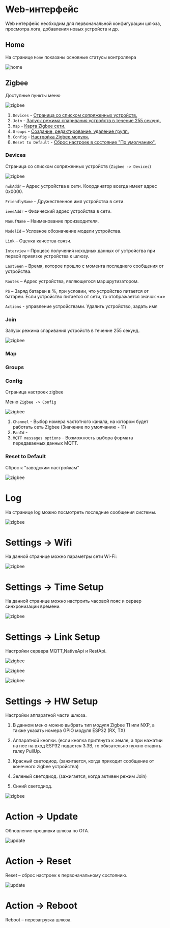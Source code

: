 # Web-интерфейс
Web интерфейс необходим для первоначальной конфигурации шлюза, просмотра лога, добавления новых устройств и др.

## Home
На странице `Home` показаны основные статусы контроллера

![home](/img/slshome.png)

## Zigbee
Доступные пункты меню

![zigbee](/img/main_menu-zigbee.png)
1. `Devices` - [Страница со списком сопряженных устройств.](#Devices)
1. `Join` - [Запуск режима спаривания устройств в течение 255 секунд.](#Join)
1. `Map` - [Карта Zigbee сети.](#Map)
1. `Groups` - [Cоздание, редактирование, удаление групп.](#Groups)
1. `Config` - [Настройка Zigbee модуля.](#Config)
1. `Reset to Default` - [Сброс настроек в состояние "По умолчанию".](#Reset-to-Default)

### Devices
Страница со списком сопряженных устройств (`Zigbee -> Devices`)

![zigbee](/img/slszigbee.png)

`nwkAddr` – Адрес устройства в сети. Координатор всегда имеет адрес 0x0000. 

`FriendlyName` - Дружественное имя устройства в сети. 

`ieeeAddr` – Физический адрес устройства в сети. 

`ManufName` – Наименование производителя. 

`ModelId` – Условное обозначение модели устройства. 

`Link` – Оценка качества связи. 

`Interview` – Процесс получения исходных данных от устройства при первой привязке устройства к шлюзу. 

`LastSeen` – Время, которое прошло с момента последнего сообщения от устройства. 

`Routes` – Адрес устройства, являющегося маршрутизатором. 

`PS` – Заряд батареи в %, при условии, что устройство питается от батареи. Если устройство питается от сети, то отображается значок «≈» 

`Actions` - управление устройствами. Удалить устройство, задать имя

### Join
Запуск режима спаривания устройств в течение 255 секунд.

![zigbee](/img/zigbee-join.png)

### Map

### Groups

### Config
Страница настроек zigbee

Меню `Zigbee -> Config`

![zigbee](/img/zigbee-config.png)

1. `Channel` - Выбор номера частотного канала, на котором будет работать сеть Zigbee (Значение по умолчанию - 11)
1. `PanId` - 
1. `MQTT messages options` - Возможность выбора формата передаваемых данных MQTT.

### Reset to Default
Сброс к "заводским настройкам"

![zigbee](/img/zigbee-reset.png)

# Log
На странице log можно посмотреть последние сообщения системы.

![zigbee](/img/slslog2.png)

# Settings -> Wifi
На данной странице можно параметры сети Wi-Fi:

![zigbee](/img/slswifi.png)

# Settings -> Time Setup
На данной странице можно настроить часовой пояс и сервер синхронизации времени.

![zigbee](/img/slstime.png)

# Settings -> Link Setup
Настройки сервера MQTT,NativeApi и  RestApi.

![zigbee](/img/slssetuplink.png)

![zigbee](/img/slssetupmqtt.png)

![zigbee](/img/slssetupnapive.png)

# Settings -> HW Setup
Настройки аппаратной части шлюза.

1) В данном меню можно выбрать тип модуля Zigbee TI или NXP, а также указать номера GPIO модуля ESP32 (RX, TX)

2) Аппаратной кнопки. (если кнопка притянута к земле, а при нажатии на нее на вход ESP32 подается 3.3В, то обязательно нужно ставить галку PullUp.

3) Красный светодиод. (зажигается, когда приходит сообщение от конечного zigbee устройства)

4) Зеленый светодиод. (зажигается, когда активен режим Join)

5) Синий светодиод.

![zigbee](/img/slssetuphw.png)

# Action  -> Update
Обновление прошивки шлюза по ОТА.

![update](/img/slsupdate.png)

# Action  -> Reset
Reset – сброс настроек к первоначальному состоянию.

![update](/img/slsaction.png)

# Action  -> Reboot
Reboot – перезагрузка шлюза.

